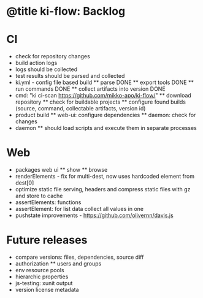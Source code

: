 # @title ki-flow: Backlog

# CI
* check for repository changes
* build action logs
* logs should be collected
* test results should be parsed and collected
* ki.yml - config file based build
** parse DONE
** export tools DONE
** run commands DONE
** collect artifacts into version DONE
* cmd: "ki ci-scan https://github.com/mikko-apo/ki-flow/"
** download repository
** check for buildable projects
** configure found builds (source, command, collectable artifacts, version id)
* product build
** web-ui: configure dependencies
** daemon: check for changes
* daemon
** should load scripts and execute them in separate processes

# Web

* packages web ui
** show
** browse
* renderElements - fix for multi-dest, now uses hardcoded element from dest[0]
* optimize static file serving, headers and compress static files with gz and store to cache
* assertElements: functions
* assertElement: for list data collect all values in one
* pushstate improvements - https://github.com/olivernn/davis.js

# Future releases

* compare versions: files, dependencies, source diff
* authorization
** users and groups
* env resource pools
* hierarchic properties
* js-testing: xunit output
* version license metadata